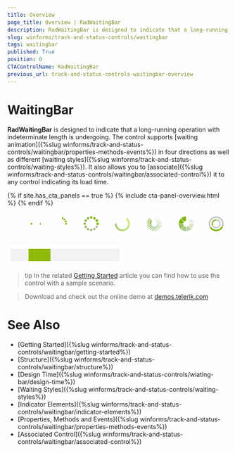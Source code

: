 ```yaml
---
title: Overview
page_title: Overview | RadWaitingBar
description: RadWaitingBar is designed to indicate that a long-running operation with indeterminate  length is undergoing.
slug: winforms/track-and-status-controls/waitingbar
tags: waitingbar
published: True
position: 0
CTAControlName: RadWaitingBar
previous_url: track-and-status-controls-waitingbar-overview
---
```


# WaitingBar

__RadWaitingBar__ is designed to indicate that a long-running operation with indeterminate length is undergoing. The control supports [waiting animation]({%slug winforms/track-and-status-controls/waitingbar/properties-methods-events%}) in four directions as well as different [waiting styles]({%slug winforms/track-and-status-controls/waiting-styles%}). It also allows you to [associate]({%slug winforms/track-and-status-controls/waitingbar/associated-control%}) it to any control indicating its load time.      

{% if site.has_cta_panels == true %}
{% include cta-panel-overview.html %}
{% endif %}

![track-and-status-controls-waitingbar-overview 001](images/track-and-status-controls-waitingbar-overview001.gif)

![track-and-status-controls-waitingbar-overview 002](images/track-and-status-controls-waitingbar-overview002.gif)

>tip In the related [Getting Started](https://docs.telerik.com/devtools/winforms/controls/track-and-status-controls/waitingbar/getting-started) article you can find how to use the control with a sample scenario.

> Download and check out the online demo at [demos.telerik.com](https://telerik-winforms-demos.s3.amazonaws.com/TelerikWinFormsExamplesLauncher.exe)

# See Also

* [Getting Started]({%slug winforms/track-and-status-controls/waitingbar/getting-started%})	
* [Structure]({%slug winforms/track-and-status-controls/waitingbar/structure%})	
* [Design Time]({%slug winforms/track-and-status-controls/wiating-bar/design-time%})
* [Waiting Styles]({%slug winforms/track-and-status-controls/waiting-styles%})
* [Indicator Elements]({%slug winforms/track-and-status-controls/waitingbar/indicator-elements%})
* [Properties, Methods and Events]({%slug winforms/track-and-status-controls/waitingbar/properties-methods-events%})
* [Associated Control]({%slug winforms/track-and-status-controls/waitingbar/associated-control%})